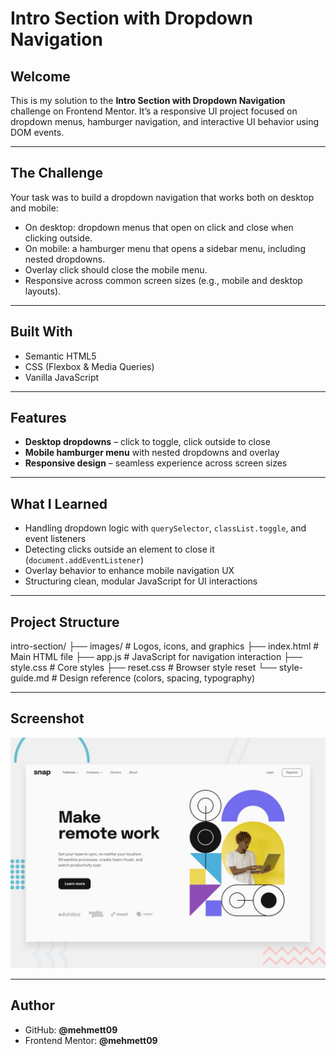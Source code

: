 # Intro Section with Dropdown Navigation

## Welcome

This is my solution to the **Intro Section with Dropdown Navigation** challenge on Frontend Mentor. It’s a responsive UI project focused on dropdown menus, hamburger navigation, and interactive UI behavior using DOM events.

---

## The Challenge

Your task was to build a dropdown navigation that works both on desktop and mobile:

- On desktop: dropdown menus that open on click and close when clicking outside.
- On mobile: a hamburger menu that opens a sidebar menu, including nested dropdowns.
- Overlay click should close the mobile menu.
- Responsive across common screen sizes (e.g., mobile and desktop layouts).

---

## Built With

- Semantic HTML5
- CSS (Flexbox & Media Queries)
- Vanilla JavaScript

---

## Features

- **Desktop dropdowns** – click to toggle, click outside to close  
- **Mobile hamburger menu** with nested dropdowns and overlay  
- **Responsive design** – seamless experience across screen sizes

---

## What I Learned

- Handling dropdown logic with `querySelector`, `classList.toggle`, and event listeners  
- Detecting clicks outside an element to close it (`document.addEventListener`)  
- Overlay behavior to enhance mobile navigation UX  
- Structuring clean, modular JavaScript for UI interactions

---

## Project Structure

intro-section/
├── images/ # Logos, icons, and graphics
├── index.html # Main HTML file
├── app.js # JavaScript for navigation interaction
├── style.css # Core styles
├── reset.css # Browser style reset
└── style-guide.md # Design reference (colors, spacing, typography)

---

## Screenshot

![Preview](./preview.jpg)

---

## Author

- GitHub: **@mehmett09**  
- Frontend Mentor: **@mehmett09**
